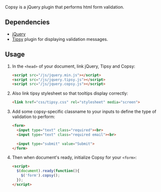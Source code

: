 Copsy is a jQuery plugin that performs html form validation.

## Dependencies

- [jQuery](http://jquery.com)
- [Tipsy](https://github.com/jaz303/tipsy) plugin for displaying validation messages.


## Usage

1.  In the `<head>` of your document, link jQuery, Tipsy and Copsy:

    ```html
    <script src="/js/jquery.min.js"></script>
    <script src="/js/jquery.tipsy.js"></script>
    <script src="/js/jquery.copsy.js"></script>
    ```

2. Also link tipsy stylesheet so that tooltips display correctly:

    ```html
    <link href="css/tipsy.css" rel="stylesheet" media="screen">
    ```

3. Add some copsy-specific classname to your inputs to define the type of validation to perform:

    ```html
    <form>
      <input type="text" class="required"><br>
      <input type="text" class="required email"><br>
  
      <input type="submit" value="Submit">
    </form>
    ```

4. Then when document's ready, initialize Copsy for your `<form>`:

    ```html
    <script>
      $(document).ready(function(){
        $('form').copsy();
      });
    </script>
    ```



